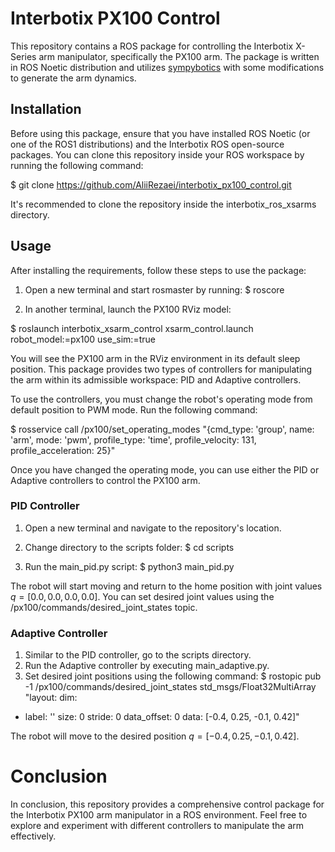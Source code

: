 <!-- # Interbotix PX100 Control
px100 interbotix x-series arm dynamics and control in ROS
This package allows you to control the interbotix x-series arm manipulator spesefically PX100 arm.
this package writen in the ROS noetic distribution. for generating the arm dynamics, we used [sympybotics](https://github.com/cdsousa/SymPyBotics) with some modifications.
Follow the steps below to install and use the package:

## Installation

Before using the package, make sure you have installed the ROS noetic (or one of the ROS1 distributions).
also, you must install the interbotix ROS open source packages [see this link](https://docs.trossenrobotics.com/interbotix_xsarms_docs/ros1_packages.html). So clone the repository inside your ROS workspace by running the following command:

```bash 
$ git clone https://github.com/AliiRezaei/interbotix_px100_control.git
```
Its better clone the repository inside the `interbotix_ros_xsarms` directory 


## Usage

After properly install the requirements, open a new terminal and start `rosmaster` by insert the command `roscore`.
in another terminal launch the PX100 rviz model by running the following command:

```bash 
$ roslaunch interbotix_xsarm_control xsarm_control.launch robot_model:=px100 use_sim:=true
```
Now, you can see the PX100 arm in rviz environment that is the sleep position. we develope two type of controllers for manipulate the arm inside it's addmisible workspace, the `PID` and `Adaptive` controllers. befor using the controllers, you must change the robot operating mode that's default mode is `position`. for using controllers you must change the operating mode to the `pwm` mode. for this purpose run the following command:

```bash 
$ rosservice call /px100/set_operating_modes "{cmd_type: 'group', name: 'arm', mode: 'pwm', profile_type: 'time', profile_velocity: 131, profile_acceleration: 25}" 
```
after properly change the operating mode, you are ready to use the `PID` or `Adaptive` controllers for controlling the PX100.

#### PID Controller
open a new terminal and navigate it's where the repository is cloned. so change directory to the scripts folder by `cd scripts` command. now you can run the `main_pid.py` by gollowing command:

```bash
$ python3 main_pid.py
```
you see the robot start moving and go to the Home position with joints value $q = [0.0, 0.0, 0.0, 0.0]$ where all of the joints set in the zero. by typing the command `rostopic list` appeare the available topics. in the `/px100/commands/desired_joint_states` you can set the desired values for every joints of robot. laterly you can set the desirred joints position by following command:

```bash
$ rostopic pub -1 /px100/commands/desired_joint_states std_msgs/Float32MultiArray "layout:
  dim:
  - label: ''
    size: 0
    stride: 0
  data_offset: 0
data: [1.0, 0.5, 0.2, 0.1]" 
```
by using the above command, robot go the desired position : $q = [1.0, 0.5, 0.2, 0.1]$

#### Adaptive Controller
simillar to the `PID` controller, go to the scripts directory and run the `Adaptive` controller by executing the `main_adaptive.py`. also you can set the desired joints position. for example the following command:

```bash
$ rostopic pub -1 /px100/commands/desired_joint_states std_msgs/Float32MultiArray "layout:
  dim:
  - label: ''
    size: 0
    stride: 0
  data_offset: 0
data: [-0.4, 0.25, -0.1, 0.42]" 
```
by using the above command, robot go the desired position : $q = [-0.4, 0.25, -0.1, 0.42]$

# Conclusion -->

# Interbotix PX100 Control
This repository contains a ROS package for controlling the Interbotix X-Series arm manipulator, specifically the PX100 arm. The package is written in ROS Noetic distribution and utilizes [sympybotics](https://github.com/cdsousa/SymPyBotics) with some modifications to generate the arm dynamics.

## Installation

Before using this package, ensure that you have installed ROS Noetic (or one of the ROS1 distributions) and the Interbotix ROS open-source packages. You can clone this repository inside your ROS workspace by running the following command:

 
$ git clone https://github.com/AliiRezaei/interbotix_px100_control.git

It's recommended to clone the repository inside the interbotix_ros_xsarms directory.

## Usage

After installing the requirements, follow these steps to use the package:

1. Open a new terminal and start rosmaster by running:
$ roscore


2. In another terminal, launch the PX100 RViz model:
 
$ roslaunch interbotix_xsarm_control xsarm_control.launch robot_model:=px100 use_sim:=true

You will see the PX100 arm in the RViz environment in its default sleep position. This package provides two types of controllers for manipulating the arm within its admissible workspace: PID and Adaptive controllers. 

To use the controllers, you must change the robot's operating mode from default position to PWM mode. Run the following command:
 
$ rosservice call /px100/set_operating_modes "{cmd_type: 'group', name: 'arm', mode: 'pwm', profile_type: 'time', profile_velocity: 131, profile_acceleration: 25}"


Once you have changed the operating mode, you can use either the PID or Adaptive controllers to control the PX100 arm.

### PID Controller

1. Open a new terminal and navigate to the repository's location.
2. Change directory to the scripts folder:
$ cd scripts

3. Run the main_pid.py script:
$ python3 main_pid.py

The robot will start moving and return to the home position with joint values $q = [0.0, 0.0, 0.0, 0.0]$. You can set desired joint values using the /px100/commands/desired_joint_states topic.

### Adaptive Controller

1. Similar to the PID controller, go to the scripts directory.
2. Run the Adaptive controller by executing main_adaptive.py.
3. Set desired joint positions using the following command:
$ rostopic pub -1 /px100/commands/desired_joint_states std_msgs/Float32MultiArray "layout:
  dim:
  - label: ''
    size: 0
    stride: 0
  data_offset: 0
data: [-0.4, 0.25, -0.1, 0.42]"

The robot will move to the desired position $q = [-0.4, 0.25, -0.1, 0.42]$.

# Conclusion

In conclusion, this repository provides a comprehensive control package for the Interbotix PX100 arm manipulator in a ROS environment. Feel free to explore and experiment with different controllers to manipulate the arm effectively.